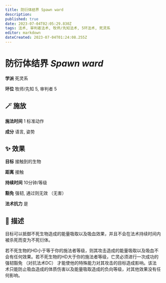 ```yaml
---
title: 防衍体结界 Spawn ward
description: 
published: true
date: 2023-07-04T02:05:29.830Z
tags: 法术, 审判者法术, 牧师/先知法术, 5环法术, 死灵系
editor: markdown
dateCreated: 2023-07-04T01:24:08.255Z
---
```


# **防衍体结界** *Spawn ward*

**学派** 死灵系 

**环位** 牧师/先知 5, 审判者 5

## 🪄 施放

**施法时间** 1 标准动作

**成分** 语言, 姿势

## ✨ 效果 

**目标** 接触到的生物 

**距离** 接触  

**持续时间** 10分钟/等级 

**豁免** 强韧, 通过则无效 （无害）

**法术抗力** 是

## 📖 描述

目标可以抵御不死生物造成的能量吸取以及吸血效果，并且不会在法术持续时间内被杀死而变为不死衍体。

若不死生物的HD小于等于你的施法者等级，则其攻击造成的能量吸取以及吸血不会有任何效果。若不死生物的HD大于你的施法者等级，亡灵必须进行一次成功的强韧豁免 （对抗法术DC） 才能使他的特殊能力对其攻击的目标造成影响。该法术只能防止吸血造成的体质伤害以及能量吸取造成的负向等级，对其他效果没有任何影响。
    